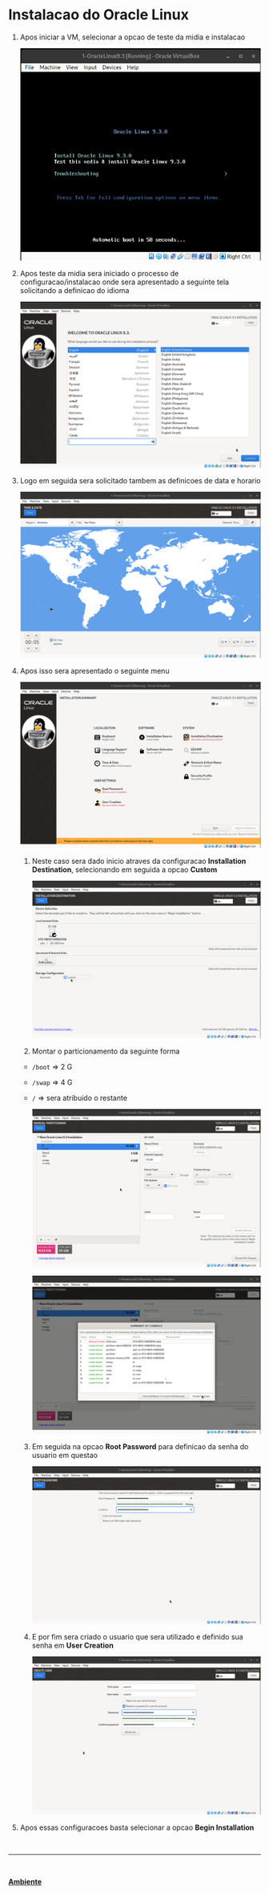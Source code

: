 # Instalacao do Oracle Linux

1. Apos iniciar a VM, selecionar a opcao de teste da midia e instalacao

    ![](./img/1.png)

2. Apos teste da midia sera iniciado o processo de configuracao/instalacao onde sera apresentado a seguinte tela solicitando a definicao do idioma

    ![](./img/9.png)

3. Logo em seguida sera solicitado tambem as definicoes de data e horario

    ![](./img/8.png)

4. Apos isso sera apresentado o seguinte menu

    ![](./img/2.png)

    1. Neste caso sera dado inicio atraves da configuracao **Installation Destination**, selecionando em seguida a opcao **Custom**

        ![](./img/3.png)
    
    2. Montar o particionamento da seguinte forma

    - `/boot` => 2 G
    - `/swap` => 4 G
    - `/` => sera atribuido o restante 

        ![](./img/4.png)

        ![](./img/5.png)
      
    3. Em seguida na opcao **Root Password** para definicao da senha do usuario em questao

        ![](./img/6.png)
    
    4. E por fim sera criado o usuario que sera utilizado e definido sua senha em **User Creation**

        ![](./img/7.png)

5. Apos essas configuracoes basta selecionar a opcao **Begin Installation**

<br/>

---

<br/>

[**Ambiente**](../ambiente.md)

<br/>
